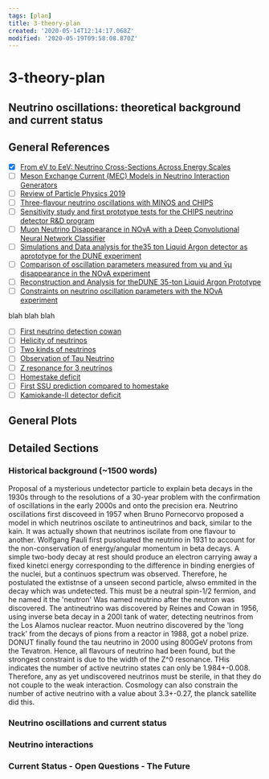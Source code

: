 ```yaml
---
tags: [plan]
title: 3-theory-plan
created: '2020-05-14T12:14:17.068Z'
modified: '2020-05-19T09:58:08.870Z'
---
```


# 3-theory-plan

## Neutrino oscillations: theoretical background and current status

## General References

- [x] [From eV to EeV: Neutrino Cross-Sections Across Energy Scales](@note/1305.7513.md)
- [ ] [Meson Exchange Current (MEC) Models in Neutrino Interaction Generators](@note/1304.6014.md)
- [ ] [Review of Particle Physics 2019](@note/pdg.2019)
- [ ] [Three-flavour neutrino oscillations with MINOS and CHIPS](@note/perch-thesis.md)
- [ ] [Sensitivity study and first prototype tests for the CHIPS neutrino detector R&D program](@note/maciej-thesis.md)
- [ ] [Muon Neutrino Disappearance in NOvA with a Deep Convolutional Neural Network Classifier](@note/rocco-thesis.md)
- [ ] [Simulations and Data analysis for the35 ton Liquid Argon detector as aprototype for the DUNE experiment](@note/thomas-thesis.md)
- [ ] [Comparison of oscillation parameters measured from νμ and ̄νμ disappearance in the NOvA experiment](@note/diana-thesis.md)
- [ ] [Reconstruction and Analysis for theDUNE 35-ton Liquid Argon Prototype](@note/michael-thesis.md)
- [ ] [Constraints on neutrino oscillation parameters with the NOvA experiment](@note/erika-thesis.md)

blah blah blah

- [ ] [First neutrino detection cowan](@note/cowan1956.md)
- [ ] [Helicity of neutrinos](@note/109.1015.md)
- [ ] [Two kinds of neutrinos](@note/danby1962.md)
- [ ] [Observation of Tau Neutrino](@note/0012035.md)
- [ ] [Z resonance for 3 neutrinos](@note/0509008v3.md)
- [ ] [Homestake deficit](@note/4811423.md)
- [ ] [First SSU prediction compared to homestake](@note/33199.md)
- [ ] [Kamiokande-II detector deficit](@note/10.1103.md)

## General Plots

## Detailed Sections

### Historical background (~1500 words)

Proposal of a mysterious undetector particle to explain beta decays in the 1930s through to the resolutions of a 30-year problem with the confirmation of oscillations in the early 2000s and onto the precision era.
Neutrino oscillations first discoveed in 1957 when Bruno Pornecorvo proposed a model in which neutrinos oscilate to antineutrinos and back, similar to the kain. It was actually shown that neutrinos iscilate from one flavour to another.
Wolfgang Pauli first pusoluated the neutrino in 1931 to account for the non-conservation of energy/angular momentum in beta decays. A simple two-body decay at rest should produce an electron carrying away a fixed kinetci energy corresponding to the difference in binding energies of the nuclei, but a continuos spectrum was observed. Therefore, he postulated the extistnse of a unseen second particle, alwso emmited in the decay which was undetected. This must be a neutral spin-1/2 fermion, and he named it the 'neutron'
Was named neutrino after the neutron was discovered.
The antineutrino was discovered by Reines and Cowan in 1956, using inverse beta decay in a 200l tank of water, detecting neutrinos from the Los Alamos nuclear reactor.
Muon neutrino discovered by the 'long track' from the decays of pions from a reactor in 1988, got a nobel prize.
DONUT finally found the tau neutrino in 2000 using 800GeV protons from the Tevatron.
Hence, all flavours of neutrino had been found, but the strongest constraint is due to the width of the Z^0 resonance. THis indicates the number of active neutrino states can only be 1.984+-0.008. Therefore, any as yet undiscovered neutrinos must be sterile, in that they do not couple to the weak interaction.
Cosmology can also constrain the number of active neutrino with a value about 3.3+-0.27, the planck satellite did this.

### Neutrino oscillations and current status

### Neutrino interactions

### Current Status - Open Questions - The Future
